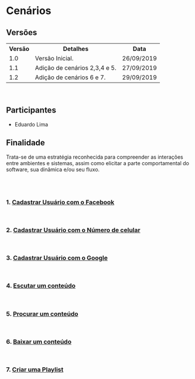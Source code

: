 # Cenários
<div class="line"></div>

## Versões

<table class="versions">
	<tr>
		<th class="version_header">Versão</th>
		<th>Detalhes</th>
		<th>Data</th>
	</tr>
	<tr>
		<td>1.0</td>
		<td>Versão Inicial.</td>
		<td>26/09/2019</td>
	</tr>
	<tr>
		<td>1.1</td>
		<td>Adição de cenários 2,3,4 e 5.</td>
		<td>27/09/2019</td>
	</tr>
	<tr>
		<td>1.2</td>
		<td>Adição de cenários 6 e 7.</td>
		<td>29/09/2019</td>
	</tr>
</table> 
<br>

## Participantes
- Eduardo Lima
## Finalidade

Trata-se de uma estratégia reconhecida para compreender as interações entre ambientes e sistemas, assim como elicitar a parte comportamental do software, sua dinâmica e/ou seu fluxo.


<br />
<br />

### 1. [Cadastrar Usuário com o Facebook](./cenario1.md)
<br/>

### 2. [Cadastrar Usuário com o Número de celular](./cenario2.md)
<br/>

### 3. [Cadastrar Usuário com o Google](./cenario3.md)
<br/>

### 4. [Escutar um conteúdo](./cenario4.md)
<br/>

### 5. [Procurar um conteúdo](./cenario5.md)
<br/>

### 6. [Baixar um conteúdo](./cenario6.md)
<br/>

### 7. [Criar uma Playlist](./cenario7.md)
<br/>



